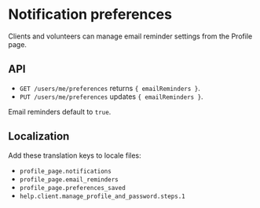 # Notification preferences

Clients and volunteers can manage email reminder settings from the Profile page.

## API
- `GET /users/me/preferences` returns `{ emailReminders }`.
- `PUT /users/me/preferences` updates `{ emailReminders }`.

Email reminders default to `true`.

## Localization
Add these translation keys to locale files:
- `profile_page.notifications`
- `profile_page.email_reminders`
- `profile_page.preferences_saved`
- `help.client.manage_profile_and_password.steps.1`
